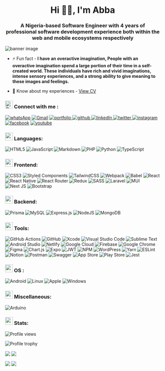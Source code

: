 <h1 align="center">Hi 👋🏿, I'm Abba</h1>
<h3 align="center">A Nigeria-based Software Engineer with 4 years of professional software development experience both within the web and mobile ecosystems respectively</h3>

<p>
<img align="center" alt="banner image" src="https://user-images.githubusercontent.com/48435816/219963787-89a529e0-4b73-4b2a-8b16-f401a9faa445.png"/>
</p>

- ⚡ Fun fact - **I have an overactive imagination, People with an overactive imagination spend a large portion of their time in a self-created world. These individuals have rich and vivid imaginations, intense sensory experiences, and a strong ability to give meaning to these images and feelings.**

- 📄 Know about my experiences - [View CV](https://docs.google.com/document/d/e/2PACX-1vSTdEKt7h3DofwJYMvtcqNIvRSJJEuguoCqrQD0JAMlY9grwRYqaO9dAAJ4D5rl6y9unxgQTORRhStV/pub)

<p>
<h3><img alt="fire emoji" src="https://cdn-icons-png.flaticon.com/128/868/868776.png" hight="25" width="25"/> Connect with me :</h3>
<a href="https://wa.me/+2347049560475" target="_blank"><img alt="whatsApp" src="https://img.shields.io/badge/WhatsApp-25D366?style=for-the-badge&logo=whatsapp&logoColor=white" /></a> <a href="abbaabamu302@gmail.com"><img alt="Gmail" src="https://img.shields.io/badge/Gmail-D14836?style=for-the-badge&logo=gmail&logoColor=white" /></a> <a href="https://abbaportfolio.netlify.app/" target="_blank"><img alt="portfolio" src="https://img.shields.io/badge/Portfolio-%23000000.svg?style=for-the-badge&logo=firefox&logoColor=#FF7139" />
</a> <a href="https://github.com/AdamuAbba" target="_blank">
<img src="https://img.shields.io/badge/github-%2324292e.svg?&style=for-the-badge&logo=github&logoColor=white" alt="github"/>
</a> <a href="https://www.linkedin.com/in/abba-adamu/" target="_blank">
<img alt="linkedIn" src="https://img.shields.io/badge/linkedin-0A66C2?style=for-the-badge&logo=linkedin&logoColor=white" />
</a> <a href="https://twitter.com/shytypes1028" target="_blank">
<img alt="twitter" src="https://img.shields.io/badge/twitter-1DA1F2?style=for-the-badge&logo=twitter&logoColor=white" />
</a> <a href="https://www.instagram.com/shytypes1028/" target="_blank"><img src="https://img.shields.io/badge/Instagram-E4405F?style=for-the-badge&logo=instagram&logoColor=white" alt="instagram" />
</a> <a href="https://www.facebook.com/izshytypes" target="_blank">
<img src="https://img.shields.io/badge/Facebook-1877F2?style=for-the-badge&logo=facebook&logoColor=white" alt="facebook" /></a> <a href="https://www.youtube.com/channel/UChCQ7ehNTlQsylk0BY2SfJg" target="_blank">
<img src="https://img.shields.io/badge/YouTube-%23FF0000.svg?style=for-the-badge&logo=YouTube&logoColor=white" alt="youtube" /></a>
</p>

<p>
 <h3><img height="25" width="25" src="https://cdn-icons-png.flaticon.com/128/534/534621.png"/> Languages:</h3>

![HTML5](https://img.shields.io/badge/html5-%23E34F26.svg?style=for-the-badge&logo=html5&logoColor=white) ![JavaScript](https://img.shields.io/badge/javascript-%23323330.svg?style=for-the-badge&logo=javascript&logoColor=%23F7DF1E) ![Markdown](https://img.shields.io/badge/markdown-%23000000.svg?style=for-the-badge&logo=markdown&logoColor=white) ![PHP](https://img.shields.io/badge/php-%23777BB4.svg?style=for-the-badge&logo=php&logoColor=white) ![Python](https://img.shields.io/badge/python-3670A0?style=for-the-badge&logo=python&logoColor=ffdd54) ![TypeScript](https://img.shields.io/badge/typescript-%23007ACC.svg?style=for-the-badge&logo=typescript&logoColor=white)

</p>

<p>
 <h3><img height="25" width="25" src="https://cdn-icons-png.flaticon.com/128/1006/1006363.png"/> Frontend:</h3>

![CSS3](https://img.shields.io/badge/css3-%231572B6.svg?style=for-the-badge&logo=css3&logoColor=white) ![Styled Components](https://img.shields.io/badge/styled--components-DB7093?style=for-the-badge&logo=styled-components&logoColor=white) ![TailwindCSS](https://img.shields.io/badge/tailwindcss-%2338B2AC.svg?style=for-the-badge&logo=tailwind-css&logoColor=white) ![Webpack](https://img.shields.io/badge/webpack-%238DD6F9.svg?style=for-the-badge&logo=webpack&logoColor=black) ![Babel](https://img.shields.io/badge/Babel-F9DC3e?style=for-the-badge&logo=babel&logoColor=black) ![React](https://img.shields.io/badge/react-%2320232a.svg?style=for-the-badge&logo=react&logoColor=%2361DAFB) ![React Native](https://img.shields.io/badge/react_native-%2320232a.svg?style=for-the-badge&logo=react&logoColor=%2361DAFB) ![React Router](https://img.shields.io/badge/React_Router-CA4245?style=for-the-badge&logo=react-router&logoColor=white) ![Redux](https://img.shields.io/badge/redux-%23593d88.svg?style=for-the-badge&logo=redux&logoColor=white) ![SASS](https://img.shields.io/badge/SASS-hotpink.svg?style=for-the-badge&logo=SASS&logoColor=white) ![Laravel](https://img.shields.io/badge/laravel-%23FF2D20.svg?style=for-the-badge&logo=laravel&logoColor=white) ![MUI](https://img.shields.io/badge/MUI-%230081CB.svg?style=for-the-badge&logo=mui&logoColor=white) ![Next JS](https://img.shields.io/badge/Next-black?style=for-the-badge&logo=next.js&logoColor=white) ![Bootstrap](https://img.shields.io/badge/bootstrap-%23563D7C.svg?style=for-the-badge&logo=bootstrap&logoColor=white)

</p>

<p>
 <h3><img height="25" width="25" src="https://cdn-icons-png.flaticon.com/128/1383/1383395.png"/> Backend:</h3>

![Prisma](https://img.shields.io/badge/Prisma-3982CE?style=for-the-badge&logo=Prisma&logoColor=white) ![MySQL](https://img.shields.io/badge/mysql-%2300f.svg?style=for-the-badge&logo=mysql&logoColor=white) ![Express.js](https://img.shields.io/badge/express.js-%23404d59.svg?style=for-the-badge&logo=express&logoColor=%2361DAFB) ![NodeJS](https://img.shields.io/badge/node.js-6DA55F?style=for-the-badge&logo=node.js&logoColor=white) ![MongoDB](https://img.shields.io/badge/MongoDB-4EA94B?style=for-the-badge&logo=mongodb&logoColor=white)

</p>

<p>
 <h3><img height="25" width="25" src="https://cdn-icons-png.flaticon.com/128/868/868786.png"/> Tools:</h3>

![GitHub Actions](https://img.shields.io/badge/github%20actions-%232671E5.svg?style=for-the-badge&logo=githubactions&logoColor=white) ![GitHub](https://img.shields.io/badge/github-%23121011.svg?style=for-the-badge&logo=github&logoColor=white) ![Xcode](https://img.shields.io/badge/Xcode-007ACC?style=for-the-badge&logo=Xcode&logoColor=white) ![Visual Studio Code](https://img.shields.io/badge/Visual%20Studio%20Code-0078d7.svg?style=for-the-badge&logo=visual-studio-code&logoColor=white) ![Sublime Text](https://img.shields.io/badge/sublime_text-%23575757.svg?style=for-the-badge&logo=sublime-text&logoColor=important) ![Android Studio](https://img.shields.io/badge/Android%20Studio-3DDC84.svg?style=for-the-badge&logo=android-studio&logoColor=white) ![Netlify](https://img.shields.io/badge/netlify-%23000000.svg?style=for-the-badge&logo=netlify&logoColor=#00C7B7) ![Google Cloud](https://img.shields.io/badge/GoogleCloud-%234285F4.svg?style=for-the-badge&logo=google-cloud&logoColor=white) ![Firebase](https://img.shields.io/badge/firebase-%23039BE5.svg?style=for-the-badge&logo=firebase) ![Google Chrome](https://img.shields.io/badge/Google%20Chrome-4285F4?style=for-the-badge&logo=GoogleChrome&logoColor=white) ![Figma](https://img.shields.io/badge/figma-%23F24E1E.svg?style=for-the-badge&logo=figma&logoColor=white) ![Chart.js](https://img.shields.io/badge/chart.js-F5788D.svg?style=for-the-badge&logo=chart.js&logoColor=white) ![Expo](https://img.shields.io/badge/expo-1C1E24?style=for-the-badge&logo=expo&logoColor=#D04A37) ![JWT](https://img.shields.io/badge/JWT-black?style=for-the-badge&logo=JSON%20web%20tokens) ![NPM](https://img.shields.io/badge/NPM-%23CB3837.svg?style=for-the-badge&logo=npm&logoColor=white) ![WordPress](https://img.shields.io/badge/WordPress-%23117AC9.svg?style=for-the-badge&logo=WordPress&logoColor=white) ![Yarn](https://img.shields.io/badge/yarn-%232C8EBB.svg?style=for-the-badge&logo=yarn&logoColor=white) ![ESLint](https://img.shields.io/badge/ESLint-4B3263?style=for-the-badge&logo=eslint&logoColor=white) ![Notion](https://img.shields.io/badge/Notion-%23000000.svg?style=for-the-badge&logo=notion&logoColor=white) ![Postman](https://img.shields.io/badge/Postman-FF6C37?style=for-the-badge&logo=postman&logoColor=white) ![Swagger](https://img.shields.io/badge/-Swagger-%23Clojure?style=for-the-badge&logo=swagger&logoColor=white) ![App Store](https://img.shields.io/badge/App_Store-0D96F6?style=for-the-badge&logo=app-store&logoColor=white) ![Play Store](https://img.shields.io/badge/Google_Play-414141?style=for-the-badge&logo=google-play&logoColor=white) ![Jest](https://img.shields.io/badge/-jest-%23C21325?style=for-the-badge&logo=jest&logoColor=white)

</p>

<p>
<h3><img height="25" width="25" src="https://cdn-icons-png.flaticon.com/128/1584/1584506.png"/> OS :</h3>

![Android](https://img.shields.io/badge/Android-3DDC84?style=for-the-badge&logo=android&logoColor=white) ![Linux](https://img.shields.io/badge/Linux-FCC624?style=for-the-badge&logo=linux&logoColor=black) ![Apple](https://img.shields.io/badge/Apple-%23000000.svg?style=for-the-badge&logo=apple&logoColor=white) ![Windows](https://img.shields.io/badge/Windows-0078D6?style=for-the-badge&logo=windows&logoColor=white)

</p>

<p>
 <h3><img height="25" width="25" src="https://cdn-icons-png.flaticon.com/128/3195/3195510.png"/> Miscellaneous:</h3>

![Arduino](https://img.shields.io/badge/-Arduino-00979D?style=for-the-badge&logo=Arduino&logoColor=white)

</p>

<p>
<h3><img height="25" width="25" src="https://cdn-icons-png.flaticon.com/128/9637/9637987.png"/> Stats:</h3>

![Profile views](https://komarev.com/ghpvc/?username=adamuabba&label=Profile%20views&color=blueviolet&style=for-the-badge)

<p>

![Profile trophy](https://github-profile-trophy.vercel.app/?username=adamuabba&theme=radical)

</p>

<img align="center" src="https://github-readme-stats.vercel.app/api/top-langs?username=adamuabba&show_icons=true&locale=en&layout=compact&theme=cobalt" /> <img align="center" src="https://github-readme-stats.vercel.app/api?username=adamuabba&show_icons=true&locale=en&theme=cobalt" />

<p>
<img align="center" src="https://github-readme-streak-stats.herokuapp.com/?user=adamuabba&theme=cobalt" /> <img align="center" src="https://github-readme-stats.vercel.app/api/wakatime?username=shyX&theme=cobalt&layout=compact" />
</p>
</p>
